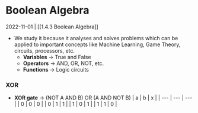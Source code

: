 # Boolean Algebra
2022-11-01 | [[1.4.3 Boolean Algebra]]
- We study it because it analyses and solves problems which can be applied to important concepts like Machine Learning, Game Theory, circuits, processors, etc.
	- **Variables** -> True and False
	- **Operators** -> AND, OR, NOT, etc.
	- **Functions** -> Logic circuits

### XOR
- **XOR gate** -> (NOT A AND B) OR (A AND NOT B)
| a   | b   | x   |
| --- | --- | --- |
| 0   | 0   | 0   |
| 0   | 1   | 1   |
| 1   | 0   | 1   |
| 1   | 1   | 0   |
